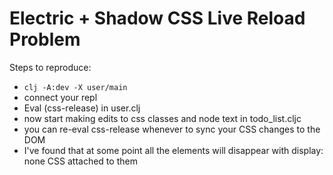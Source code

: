 # Electric + Shadow CSS Live Reload Problem

Steps to reproduce:

* `clj -A:dev -X user/main`
* connect your repl
* Eval (css-release) in user.clj
* now start making edits to css classes and node text in todo_list.cljc
* you can re-eval css-release whenever to sync your CSS changes to the DOM
* I've found that at some point all the elements will disappear with display: none CSS attached to them
